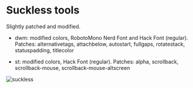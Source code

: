 # Suckless tools

Slightly patched and modified.

* dwm: modified colors, RobotoMono Nerd Font and Hack Font (regular).
	Patches: alternativetags, attachbelow, autostart, fullgaps, rotatestack, statuspadding, titlecolor

* st: modified colors, Hack Font (regular).
	Patches: alpha, scrollback, scrollback-mouse, scrollback-mouse-altscreen

![suckless](https://raw.githubusercontent.com/geirda/Arch/master/screenshots/dwm-st.png)
